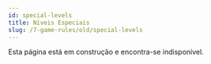 ```yaml
---
id: special-levels
title: Níveis Especiais
slug: /7-game-rules/old/special-levels
---
```


Esta página está em construção e encontra-se indisponível.
